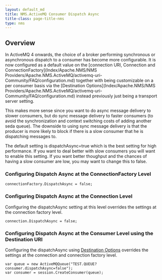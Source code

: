```yaml
---
layout: default_md
title: NMS.ActiveMQ Consumer Dispatch Async 
title-class: page-title-nms
type: nms
---
```

Overview
--------

In ActiveMQ 4 onwards, the choice of a broker performing synchronous or asynchronous dispatch to a consumer has become more configurable. It is now configured as a default value on the [connection URI, Connection and ConnectionFactory](Index/Apache.NMS/NMS Providers/Apache.NMS.ActiveMQ/activemq-uri-Community/FAQ/configuration.md) together with being customizable on a per consumer basis via the [Destination Options](Index/Apache.NMS/NMS Providers/Apache.NMS.ActiveMQ/activemq-uri-Community/FAQ/configuration.md) instead previously just being a transport server setting.

This makes more sense since you want to do async message delivery to slower consumers, but do sync message delivery to faster consumers (to avoid the synchronization and context switching costs of adding another seda queue). The downside to using sync message delivery is that the producer is more likely to block if there is a slow consumer that he is dispatching messages to.

The default setting is dispatchAsync=true which is the best setting for high performance. If you want to deal better with slow consumers you will want to enable this setting. If you want better thoughput and the chances of having a slow consumer are low, you may want to change this to false.

### Configuring Dispatch Async at the ConnectionFactory Level

```
connectionFactory.DispatchAsync = false;
```

### Configuring Dispatch Async at the Connection Level

Configuring the dispatchAsync setting at this level overrides the settings at the connection factory level.

```
connection.DispatchAsync = false;
```

### Configuring Dispatch Async at the Consumer Level using the Destination URI

Configuring the dispatchAsync using [Destination Options](../../uri-configuration) overrides the settings at the connection and connection factory level.

```
var queue = new ActiveMQQueue("TEST.QUEUE?consumer.dispatchAsync=false");
var consumer = session.CreateConsumer(queue);
```


